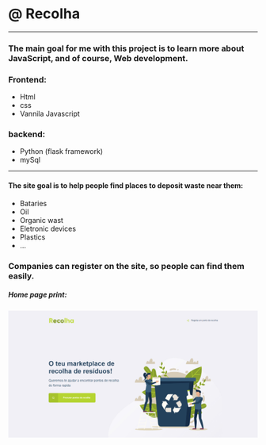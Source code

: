 # @ Recolha

---

### The main goal for me with this project is to learn more about JavaScript, and of course, Web development.

### Frontend:
- Html
- css
- Vannila Javascript
### backend:
- Python (flask framework)
- mySql

---

#### The site goal is to help people find places to deposit waste near them:

- Bataries
- Oil
- Organic wast
- Eletronic devices
- Plastics
- ...

### Companies can register on the site, so people can find them easily.

##### Home page print:
![Home Page Recolha](/README_files/HOME_RECOLHA.jpg)
